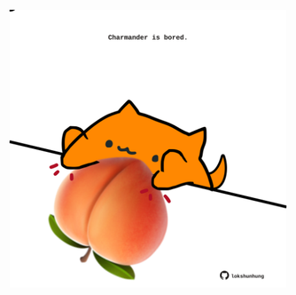 <!-- built at 11/10/2022, 23:01:22 UTC -->
<p align="center">
  <img width="500" height="500" src="./ReadmeImage.svg">
</p>
